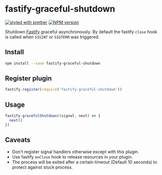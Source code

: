 # fastify-graceful-shutdown
[![styled with prettier](https://img.shields.io/badge/styled_with-prettier-ff69b4.svg)](#badge)
[![NPM version](https://img.shields.io/npm/v/fastify-graceful-shutdown.svg?style=flat)](https://www.npmjs.com/package/fastify-graceful-shutdown)

Shutdown [Fastify](https://github.com/fastify/fastify) graceful asynchronously. By default the fastify `close` hook is called when `SIGINT` or `SIGTERM` was triggered.

## Install
```bash
npm install --save fastify-graceful-shutdown
```

## Register plugin
```js
fastify.register(require('fastify-graceful-shutdown'))
```

## Usage
```js
fastify.gracefulShutdown((signal, next) => {
  next()
})
```

## Caveats

- Don't register signal handlers otherwise except with this plugin.
- Use fastify `onClose` hook to release resources in your plugin.
- The process will be exited after a certain timeout (Default 10 seconds) to protect against stuck process.